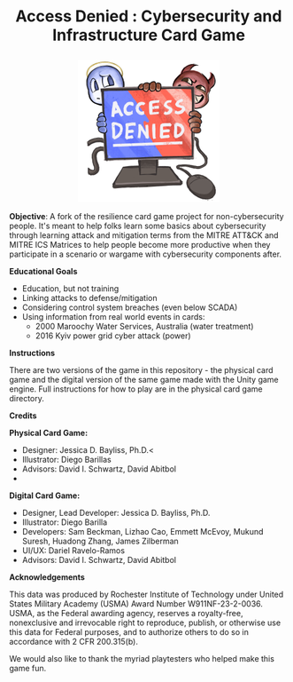 
# <p align="center">Access Denied : Cybersecurity and Infrastructure Card Game</p>

<p align="center">
<img src="./images/accessDenied.jpg" alt="Main image of the accessDenied card game." width="256">
</p>

**Objective**: A fork of the resilience card game project for non-cybersecurity people. It's meant to help folks learn some basics about cybersecurity through learning attack and mitigation terms from the MITRE ATT&CK and MITRE ICS Matrices to help people become more productive when they participate in a scenario or wargame with cybersecurity components after.

**Educational Goals**

- Education, but not training
- Linking attacks to defense/mitigation
- Considering control system breaches (even below SCADA)
- Using information from real world events in cards:
  - 2000 Maroochy Water Services, Australia (water treatment)
  - 2016 Kyiv power grid cyber attack (power)

**Instructions**

There are two versions of the game in this repository - the physical card game and the digital version of the same game made with the Unity game engine. Full instructions for how to play are in the physical card game directory. 

**Credits**

<b>Physical Card Game:</b>

- Designer: Jessica D. Bayliss, Ph.D.<
- Illustrator: Diego Barillas
- Advisors: David I. Schwartz, David Abitbol
- 
<b>Digital Card Game:</b>
- Designer, Lead Developer: Jessica D. Bayliss, Ph.D.
- Illustrator: Diego Barilla
- Developers: Sam Beckman, Lizhao Cao, Emmett McEvoy, Mukund Suresh, Huadong Zhang, James Zilberman
- UI/UX: Dariel Ravelo-Ramos
- Advisors: David I. Schwartz, David Abitbol

**Acknowledgements**

This data was produced by Rochester Institute of Technology under United States Military Academy (USMA) Award Number W911NF-23-2-0036. USMA, as the Federal awarding agency, reserves a royalty-free, nonexclusive and irrevocable right to reproduce, publish, or otherwise use this data for Federal purposes, and to authorize others to do so in accordance with 2 CFR 200.315(b).

We would also like to thank the myriad playtesters who helped make this game fun.